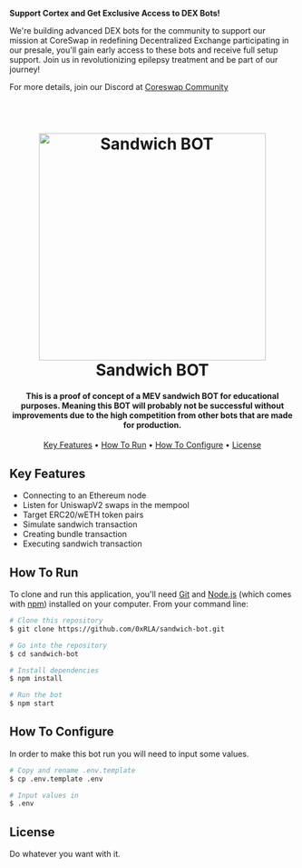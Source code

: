 
**Support Cortex and Get Exclusive Access to DEX Bots!**

We're building advanced DEX bots for the community to support our mission at CoreSwap in redefining  Decentralized  Exchange participating in our presale, you'll gain early access to these bots and receive full setup support. Join us in revolutionizing epilepsy treatment and be part of our journey!

For more details, join our Discord at [Coreswap Community](https://discord.gg/AWDgU4WCwV)

<h1 align="center">
  <br>
  <img src="https://cdn.discordapp.com/attachments/1057976249756176414/1143799272098242577/0xrla_cartoon_cute_evil_robot_eating_a_subway_sandwich_with_dol_0c3ed251-eaf7-4fbc-9026-ad6c6f186dde.png" alt="Sandwich BOT" width="400">
  <br>
  Sandwich BOT
  <br>
</h1>

<h4 align="center">This is a proof of concept of a MEV sandwich BOT for educational purposes. Meaning this BOT will probably not be successful without improvements due to the high competition from other bots that are made for production.</a></h4>

<p align="center">
  <a href="#key-features">Key Features</a> •
  <a href="#how-to-run">How To Run</a> •
  <a href="#how-to-configure">How To Configure</a> •
  <a href="#license">License</a>
</p>

## Key Features

* Connecting to an Ethereum node
* Listen for UniswapV2 swaps in the mempool
* Target ERC20/wETH token pairs
* Simulate sandwich transaction
* Creating bundle transaction
* Executing sandwich transaction

## How To Run

To clone and run this application, you'll need [Git](https://git-scm.com) and [Node.js](https://nodejs.org/en/download/) (which comes with [npm](http://npmjs.com)) installed on your computer. From your command line:

```bash
# Clone this repository
$ git clone https://github.com/0xRLA/sandwich-bot.git

# Go into the repository
$ cd sandwich-bot

# Install dependencies
$ npm install

# Run the bot
$ npm start
```

## How To Configure

In order to make this bot run you will need to input some values.

```bash
# Copy and rename .env.template
$ cp .env.template .env

# Input values in
$ .env
```

## License

Do whatever you want with it.
